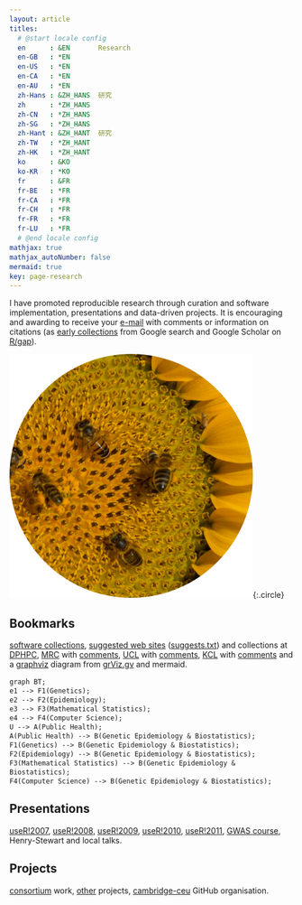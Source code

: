 ```yaml
---
layout: article
titles:
  # @start locale config
  en      : &EN       Research
  en-GB   : *EN
  en-US   : *EN
  en-CA   : *EN
  en-AU   : *EN
  zh-Hans : &ZH_HANS  研究
  zh      : *ZH_HANS
  zh-CN   : *ZH_HANS
  zh-SG   : *ZH_HANS
  zh-Hant : &ZH_HANT  研究
  zh-TW   : *ZH_HANT
  zh-HK   : *ZH_HANT
  ko      : &KO
  ko-KR   : *KO
  fr      : &FR
  fr-BE   : *FR
  fr-CA   : *FR
  fr-CH   : *FR
  fr-FR   : *FR
  fr-LU   : *FR
  # @end locale config
mathjax: true
mathjax_autoNumber: false
mermaid: true
key: page-research
---
```


I have promoted reproducible research through curation and software implementation, presentations and data-driven projects. It is encouraging and awarding to receive your [e-mail](mailto:jinghuazhao@hotmail.com) with comments or information on citations (as [early collections](references.txt) from Google search and Google Scholar on [R/gap](https://tinyurl.com/yxh3ycwg)).

![Image](assets/images/seeded-sunflower.png){:.circle}

## Bookmarks

 [software collections](r-genetics.md), [suggested web sites](suggests.md) ([suggests.txt](suggests.txt)) and collections at
 [DPHPC](dphpclinks.md),
 [MRC](mrclinks.md) with [comments](mrc/comments.txt),
 [UCL](ucllinks.md) with [comments](ucl/comments.txt),
 [KCL](kcllinks.md) with [comments](iop/comments.txt) and a [graphviz](assets/images/grViz.png) diagram from [grViz.gv](assets/images/grViz.gv) and mermaid.
```mermaid
graph BT;
e1 --> F1(Genetics);
e2 --> F2(Epidemiology);
e3 --> F3(Mathematical Statistics);
e4 --> F4(Computer Science);
U --> A(Public Health);
A(Public Health) --> B(Genetic Epidemiology & Biostatistics);
F1(Genetics) --> B(Genetic Epidemiology & Biostatistics);
F2(Epidemiology) --> B(Genetic Epidemiology & Biostatistics);
F3(Mathematical Statistics) --> B(Genetic Epidemiology & Biostatistics);
F4(Computer Science) --> B(Genetic Epidemiology & Biostatistics);
```
## Presentations

 [useR!2007](http://www.user2007.org/),
 [useR!2008](http://www.statistik.uni-dortmund.de/useR-2008/tutorials/),
 [useR!2009](http://www.r-project.org/conferences/useR-2009/tutorials/index.html),
 [useR!2010](http://www.r-project.org/conferences/useR-2010/tutorials/index.html),
 [useR!2011](https://www.r-project.org/conferences/useR-2011/),
 [GWAS course](https://jinghuazhao.github.io/GWAS-course/), 
 Henry-Stewart and local talks.

## Projects

 [consortium](https://jinghuazhao.github.io/en/consortium) work,
 [other](https://jinghuazhao.github.io/en/others) projects,
 [cambridge-ceu](https://cambridge-ceu.github.io/) GitHub organisation.
